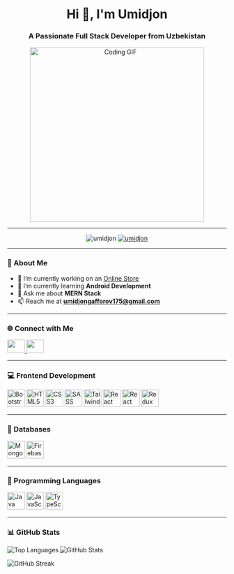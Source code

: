 <h1 align="center">Hi 👋, I'm Umidjon</h1>
<h3 align="center">A Passionate Full Stack Developer from Uzbekistan</h3>

<div align="center">
  <img src="https://media4.giphy.com/media/qgQUggAC3Pfv687qPC/giphy.gif" width="400" alt="Coding GIF">
</div>

---

<p align="center">
  <img src="https://komarev.com/ghpvc/?username=umidjon&label=Profile%20views&color=0e75b6&style=flat" alt="umidjon" />
  <a href="https://twitter.com/umidjon" target="blank">
    <img src="https://img.shields.io/twitter/follow/umidjon?logo=twitter&style=for-the-badge" alt="umidjon" />
  </a>
</p>

---

### 🚀 About Me

- 🔭 I’m currently working on an [Online Store](https://frontend-new-mauve.vercel.app/)
- 🌱 I’m currently learning **Android Development**
- 💬 Ask me about **MERN Stack**
- 📫 Reach me at **umidjongafforov175@gmail.com**

---

### 🌐 Connect with Me

<p>
  <a href="https://twitter.com/umidjon" target="blank">
    <img src="https://raw.githubusercontent.com/rahuldkjain/github-profile-readme-generator/master/src/images/icons/Social/twitter.svg" height="30" width="40" />
  </a>
  <a href="https://instagram.com/umidjon_developer" target="blank">
    <img src="https://raw.githubusercontent.com/rahuldkjain/github-profile-readme-generator/master/src/images/icons/Social/instagram.svg" height="30" width="40" />
  </a>
</p>

---

### 💻 Frontend Development

<p align="left">
  <a href="https://getbootstrap.com" target="_blank"><img src="https://cdn.jsdelivr.net/gh/devicons/devicon/icons/bootstrap/bootstrap-original.svg" width="40" height="40" alt="Bootstrap" /></a>
  <a href="https://www.w3.org/html/" target="_blank"><img src="https://cdn.jsdelivr.net/gh/devicons/devicon/icons/html5/html5-original.svg" width="40" height="40" alt="HTML5" /></a>
  <a href="https://www.w3schools.com/css/" target="_blank"><img src="https://cdn.jsdelivr.net/gh/devicons/devicon/icons/css3/css3-original.svg" width="40" height="40" alt="CSS3" /></a>
  <a href="https://sass-lang.com" target="_blank"><img src="https://cdn.jsdelivr.net/gh/devicons/devicon/icons/sass/sass-original.svg" width="40" height="40" alt="SASS" /></a>
  <a href="https://tailwindcss.com/" target="_blank"><img src="https://www.vectorlogo.zone/logos/tailwindcss/tailwindcss-icon.svg" width="40" height="40" alt="Tailwind" /></a>
  <a href="https://reactjs.org/" target="_blank"><img src="https://cdn.jsdelivr.net/gh/devicons/devicon/icons/react/react-original.svg" width="40" height="40" alt="React" /></a>
  <a href="https://reactnative.dev/" target="_blank"><img src="https://reactnative.dev/img/header_logo.svg" width="40" height="40" alt="React Native" /></a>
  <a href="https://redux.js.org/" target="_blank"><img src="https://cdn.jsdelivr.net/gh/devicons/devicon/icons/redux/redux-original.svg" width="40" height="40" alt="Redux" /></a>
</p>

---

### 💾 Databases

<p align="left">
  <a href="https://www.mongodb.com/" target="_blank"><img src="https://cdn.jsdelivr.net/gh/devicons/devicon/icons/mongodb/mongodb-original.svg" width="40" height="40" alt="MongoDB" /></a>
  <a href="https://firebase.google.com/" target="_blank"><img src="https://www.vectorlogo.zone/logos/firebase/firebase-icon.svg" width="40" height="40" alt="Firebase" /></a>
</p>

---

### 🧠 Programming Languages

<p align="left">
  <a href="https://www.java.com" target="_blank"><img src="https://cdn.jsdelivr.net/gh/devicons/devicon/icons/java/java-original.svg" width="40" height="40" alt="Java" /></a>
  <a href="https://developer.mozilla.org/en-US/docs/Web/JavaScript" target="_blank"><img src="https://cdn.jsdelivr.net/gh/devicons/devicon/icons/javascript/javascript-original.svg" width="40" height="40" alt="JavaScript" /></a>
  <a href="https://www.typescriptlang.org/" target="_blank"><img src="https://cdn.jsdelivr.net/gh/devicons/devicon/icons/typescript/typescript-original.svg" width="40" height="40" alt="TypeScript" /></a>
</p>

---

### 📊 GitHub Stats

<p>
  <img align="left" src="https://github-readme-stats.vercel.app/api/top-langs?username=umidjon&show_icons=true&locale=en&layout=compact" alt="Top Languages" />
</p>

<p>
  <img align="center" src="https://github-readme-stats.vercel.app/api?username=umidjon&show_icons=true&locale=en" alt="GitHub Stats" />
</p>

<p>
  <img align="center" src="https://github-readme-streak-stats.herokuapp.com/?user=umidjon" alt="GitHub Streak" />
</p>
